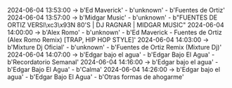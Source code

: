 2024-06-04 13:53:00 -> b'Ed Maverick' - b'unknown' - b'Fuentes de Ortiz'
2024-06-04 13:57:00 -> b'Midgar Music' - b'unknown' - b"FUENTES DE ORTIZ VERSI\xc3\x93N 80'S | DJ RAGNAR | MIDGAR MUSIC"
2024-06-04 14:00:00 -> b'Alex Romo' - b'unknown' - b'Ed Maverick - Fuentes de Ortiz (Alex Romo Remix) [TRAP, HIP HOP STYLE]'
2024-06-04 14:03:00 -> b'Mixture Dj Oficial' - b'unknown' - b'Fuentes de Ortiz Remix (Mixture Dj)'
2024-06-04 14:07:00 -> b'Edgar bajo el agua' - b'Edgar Bajo El Agua' - b'Recordatorio Semanal'
2024-06-04 14:16:00 -> b'Edgar bajo el agua' - b'Edgar Bajo El Agua' - b'Calma'
2024-06-04 14:26:00 -> b'Edgar bajo el agua' - b'Edgar Bajo El Agua' - b'Otras formas de ahogarme'
